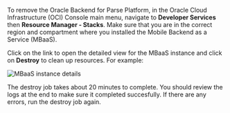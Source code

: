 
To remove the Oracle Backend for Parse Platform, in the Oracle Cloud Infrastructure (OCI) Console main menu, navigate to **Developer Services** then **Resource Manager - Stacks**.  Make sure that you
are in the correct region and compartment where you installed the Mobile Backend as a Service (MBaaS).

Click on the link to open the detailed view for the MBaaS instance and click on **Destroy** to clean up resources. For example:

![MBaaS instance details](../mbaas-destroy.png)

The destroy job takes about 20 minutes to complete.  You should review the logs at the end to make sure it completed succesfully.
If there are any errors, run the destroy job again.

